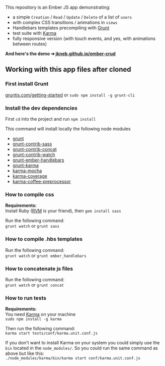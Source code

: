 This repository is an Ember JS app demonstrating: 

* a simple `Creation` / `Read` / `Update` / `Delete` of a list of `users`
* with complex CSS transitions / animations in `views`
* Handlebars templates precompiling with [Grunt](http://gruntjs.com/getting-started)
* test suite with [Karma](https://github.com/karma-runner/karma)
* fully responsive version (with touch events, and yes, with animations between routes)

**And here's the demo ➔ [jkneb.github.io/ember-crud](http://jkneb.github.io/ember-crud)**

## Working with this app files after cloned

### First install Grunt

[gruntjs.com/getting-started](http://gruntjs.com/getting-started) or `sudo npm install -g grunt-cli`

### Install the dev dependencies

First `cd` into the project and run `npm install`

This command will install locally the following node modules 

* [grunt](gruntjs.com)
* [grunt-contrib-sass](https://npmjs.org/package/grunt-contrib-sass)
* [grunt-contrib-concat](https://npmjs.org/package/grunt-contrib-concat)
* [grunt-contrib-watch](https://npmjs.org/package/grunt-contrib-watch)
* [grunt-ember-handlebars](https://npmjs.org/package/grunt-ember-handlebars)
* [grunt-karma](https://npmjs.org/package/grunt-karma)
* [karma-mocha](https://npmjs.org/package/karma-mocha)
* [karma-coverage](https://npmjs.org/package/karma-coverage)
* [karma-coffee-preprocessor](https://npmjs.org/package/karma-coffee-preprocessor)

### How to compile css

**Requirements:**  
Install Ruby ([RVM](https://rvm.io/rvm/install) is your friend), then `gem install sass`

Run the following command:  
`grunt watch` or `grunt sass`

### How to compile .hbs templates

Run the following command:  
`grunt watch` or `grunt ember_handlebars`

### How to concatenate js files

Run the following command:  
`grunt watch` or `grunt concat`

### How to run tests

**Requirements:**  
You need [Karma](https://github.com/karma-runner/karma) on your machine  
`sudo npm install -g karma`  

Then run the following command:  
`karma start tests/conf/karma.unit.conf.js`

If you don't want to install Karma on your system you could simply use the `bin` located in the `node_modules/`. So you could run the same command as above but like this:  
`./node_modules/karma/bin/karma start conf/karma.unit.conf.js`
